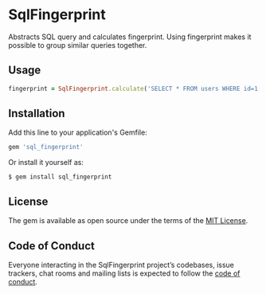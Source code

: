 # SqlFingerprint

Abstracts SQL query and calculates fingerprint. 
Using fingerprint makes it possible to group similar queries together.

## Usage

```ruby
fingerprint = SqlFingerprint.calculate('SELECT * FROM users WHERE id=1')
```

## Installation

Add this line to your application's Gemfile:

```ruby
gem 'sql_fingerprint'
```

Or install it yourself as:

    $ gem install sql_fingerprint

## License

The gem is available as open source under the terms of the [MIT License](https://opensource.org/licenses/MIT).

## Code of Conduct

Everyone interacting in the SqlFingerprint project’s codebases, issue trackers, chat rooms and mailing lists is expected to follow the [code of conduct](https://github.com/[USERNAME]/sql_fingerprint/blob/master/CODE_OF_CONDUCT.md).
